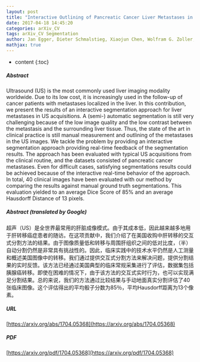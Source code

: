 ```yaml
---
layout: post
title: "Interactive Outlining of Pancreatic Cancer Liver Metastases in Ultrasound Images"
date: 2017-04-18 14:45:20
categories: arXiv_CV
tags: arXiv_CV Segmentation
author: Jan Egger, Dieter Schmalstieg, Xiaojun Chen, Wolfram G. Zoller, Alexander Hann
mathjax: true
---
```


* content
{:toc}

##### Abstract
Ultrasound (US) is the most commonly used liver imaging modality worldwide. Due to its low cost, it is increasingly used in the follow-up of cancer patients with metastases localized in the liver. In this contribution, we present the results of an interactive segmentation approach for liver metastases in US acquisitions. A (semi-) automatic segmentation is still very challenging because of the low image quality and the low contrast between the metastasis and the surrounding liver tissue. Thus, the state of the art in clinical practice is still manual measurement and outlining of the metastases in the US images. We tackle the problem by providing an interactive segmentation approach providing real-time feedback of the segmentation results. The approach has been evaluated with typical US acquisitions from the clinical routine, and the datasets consisted of pancreatic cancer metastases. Even for difficult cases, satisfying segmentations results could be achieved because of the interactive real-time behavior of the approach. In total, 40 clinical images have been evaluated with our method by comparing the results against manual ground truth segmentations. This evaluation yielded to an average Dice Score of 85% and an average Hausdorff Distance of 13 pixels.

##### Abstract (translated by Google)
超声（US）是全世界最常用的肝脏成像模式。由于其成本低，因此越来越多地用于肝转移癌症患者的随访。在这项贡献中，我们介绍了在美国收购中肝转移的交互式分割方法的结果。由于图像质量低和转移与周围肝组织之间的低对比度，（半）自动分割仍然是非常具有挑战性的。因此，临床实践中的技术水平仍然是人工测量和概述美国图像中的转移。我们通过提供交互式分割方法来解决问题，提供分割结果的实时反馈。该方法已经通过美国典型的临床常规采集进行了评估，数据集包括胰腺癌转移。即使在困难的情况下，由于该方法的交互式实时行为，也可以实现满足分割结果。总的来说，我们的方法通过比较结果与手动地面真实分割评估了40张临床图像。这个评估得出的平均骰子分数为85％，平均Hausdorff距离为13个像素。

##### URL
[https://arxiv.org/abs/1704.05368](https://arxiv.org/abs/1704.05368)

##### PDF
[https://arxiv.org/pdf/1704.05368](https://arxiv.org/pdf/1704.05368)

